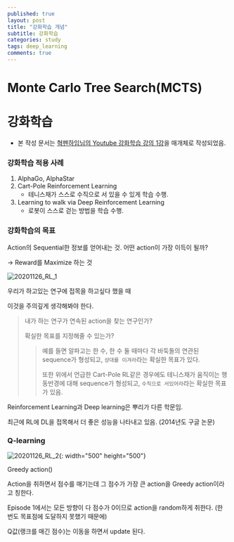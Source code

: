 ```yaml
---
published: true
layout: post
title: "강화학습 개념"
subtitle: 강화학습
categories: study
tags: deep_learning
comments: true
---
```


#  Monte Carlo Tree Search(MCTS)

# 강화학습

- 본 작성 문서는 [혁펜하임님의 Youtube 강화학습 강의 1강](https://www.youtube.com/watch?v=cvctS4xWSaU&list=PL_iJu012NOxehE8fdF9me4TLfbdv3ZW8g&index=1)을 매개체로 작성되었음.

### 강화학습 적용 사례

1. AlphaGo, AlphaStar
2. Cart-Pole Reinforcement Learning
   - 테니스채가 스스로 수직으로 서 있을 수 있게 학습 수행.
3. Learning to walk via Deep Reinforcement Learning
   - 로봇이 스스로 걷는 방법을 학습 수행.



### 강화학습의 목표

Action의 Sequential한 정보를 얻어내는 것. 어떤 action이 가장 이득이 될까?

-> Reward를 Maximize 하는 것

 ![20201126_RL_1](C:\tlsghwls44_git\tlsghwls44.github.io\assets\img\post_img\20201126_RL_1.jpg)



우리가 하고있는 연구에 접목을 하고싶다 했을 때

이것을 주의깊게 생각해봐야 한다.

> 내가 하는 연구가 연속된 action을 찾는 연구인가?
>
> 확실한 목표를 지정해줄 수 있는가?
>
> > 예를 들면 알파고는 한 수, 한 수 둘 때마다 각 바둑돌의 연관된 sequence가 형성되고, `상대를 이겨라`라는 확실한 목표가 있다.
> >
> > 또한 위에서 언급한 Cart-Pole RL같은 경우에도 테니스채가 움직이는 행동반경에 대해 sequence가 형성되고, `수직으로 서있어라`라는 확실한 목표가 있음.



Reinforcement Learning과 Deep learning은 뿌리가 다른 학문임.

최근에 RL에 DL을 접목해서 더 좋은 성능을 나타내고 있음. (2014년도 구글 논문)



### Q-learning

![20201126_RL_2](C:\tlsghwls44_git\tlsghwls44.github.io\assets\img\post_img\20201126_RL_2.jpg){: width="500" height="500"}





Greedy action()

Action을 취하면서 점수를 매기는데 그 점수가 가장 큰 action을 Greedy action이라고 칭한다.

Episode 1에서는 모든 방향이 다 점수가 0이므로 action을 random하게 취한다. (한 번도 목표점에 도달하지 못했기 때문에)

Q값(랭크를 매긴 점수)는 이동을 하면서 update 된다. 